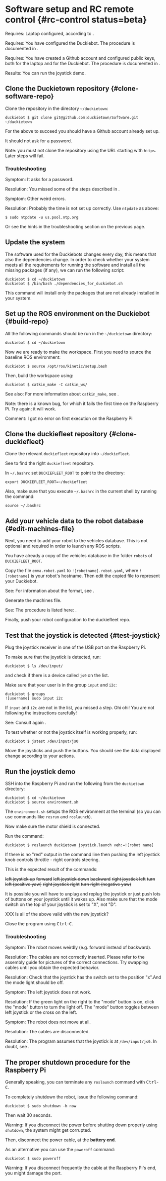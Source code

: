 # Software setup and RC remote control {#rc-control status=beta}

<div class='requirements' markdown='1'>

Requires: Laptop configured, according to [](#setup-laptop).

Requires: You have configured the Duckiebot. The procedure is documented in [](#setup-duckiebot).

Requires: You have created a Github account and configured public keys,
both for the laptop and for the Duckiebot. The procedure is documented in [](+software_reference#github-access).

Results: You can run the joystick demo.

</div>


## Clone the Duckietown repository {#clone-software-repo}

Clone the repository in the directory `~/duckietown`:

    duckiebot $ git clone git@github.com:duckietown/Software.git ~/duckietown

For the above to succeed you should have a Github account already set up.

It should not ask for a password.

Note: you must not clone the repository using the URL starting with `https`. Later steps will fail.

### Troubleshooting

Symptom: It asks for a password.

Resolution: You missed some of the steps described in [](+software_reference#github-access).

Symptom: Other weird errors.

Resolution: Probably the time is not set up correctly. Use `ntpdate` as above:

    $ sudo ntpdate -u us.pool.ntp.org

Or see the hints in the troubleshooting section on the previous page.


## Update the system

The software used for the Duckiebots changes every day, this means that also the dependencies
change. In order to check whether your system meets all the requirements for running the software
and install all the missing packages (if any), we can run the following script:

    duckiebot $ cd ~/duckietown
    duckiebot $ /bin/bash ./dependencies_for_duckiebot.sh

This command will install only the packages that are not already installed in your system.

## Set up the ROS environment on the Duckiebot {#build-repo}

All the following commands should be run in the `~/duckietown` directory:

    duckiebot $ cd ~/duckietown

Now we are ready to make the workspace. First you need to source the baseline ROS environment:

    duckiebot $ source /opt/ros/kinetic/setup.bash

Then, build the workspace using:

    duckiebot $ catkin_make -C catkin_ws/

See also: For more information about `catkin_make`, see [](+software_reference#catkin_make).

Note: there is a known bug, for which it fails the first time on the Raspberry Pi. Try again; it will work.

Comment: I got no error on first execution on the Raspberry Pi

<!-- (you have to be under the `catkin_ws` folder to invoke `catkin_make`) -->


## Clone the duckiefleet repository {#clone-duckiefleet}

Clone the relevant `duckiefleet` repository into `~/duckiefleet`.

See [](#duckiefleet-directory) to find the right `duckiefleet` repository.

In `~/.bashrc` set `DUCKIEFLEET_ROOT` to point to the directory:

    export DUCKIEFLEET_ROOT=~/duckiefleet

Also, make sure that you execute `~/.bashrc` in the current shell by running the command:

    source ~/.bashrc


## Add your vehicle data to the robot database {#edit-machines-file}

Next, you need to add your robot to the vehicles database.  This is not optional and required in order to launch any ROS scripts.

You have already a copy of the vehicles database in the folder `robots` of `DUCKIEFLEET_ROOT`.

Copy the file `emma.robot.yaml` to `![robotname].robot.yaml`, where `![robotname]`
is your robot's hostname. Then edit the copied file to represent your Duckiebot.

See: For information about the format, see [](#scuderia).

Generate the machines file.

See: The procedure is listed here: [](#machines).

Finally, push your robot configuration to the duckiefleet repo.

## Test that the joystick is detected {#test-joystick}


Plug the joystick receiver in one of the USB port on the Raspberry Pi.

To make sure that the joystick is detected, run:

    duckiebot $ ls /dev/input/

and check if there is a device called `js0` on the list.

<div class='check' markdown="1">

Make sure that your user is in the group `input` and `i2c`:

    duckiebot $ groups
    ![username] sudo input i2c

If `input` and `i2c` are not in the list, you missed a step. Ohi ohi!
You are not following the instructions carefully!

See: Consult again [](#create-user-on-duckiebot).

</div>

To test whether or not the joystick itself is working properly, run:

    duckiebot $ jstest /dev/input/js0

Move the joysticks and push the buttons. You should see the data displayed change
according to your actions.

## Run the joystick demo

SSH into the Raspberry Pi and run the following from the `duckietown` directory:

    duckiebot $ cd ~/duckietown
    duckiebot $ source environment.sh

<!-- duckiebot $ source set_ros_master.sh -->

The `environment.sh` setups the ROS environment at the terminal (so you can use
commands like `rosrun` and `roslaunch`).

<!-- The `set_ros_master.sh` script by default sets the Raspberry Pi as its own ROS master. -->

Now make sure the motor shield is connected.

Run the command:

    duckiebot $ roslaunch duckietown joystick.launch veh:=![robot name]

If there is no "red" output in the command line then pushing the left joystick
knob controls throttle - right controls steering.

This is the expected result of the commands:

<col2>
    <s>left joystick up</s>     <s>forward</s>
    <s>left joystick down</s>   <s>backward</s>
    <s>right joystick left</s>  <s>turn left (positive yaw)</s>
    <s>right joystick right</s> <s>turn right (negative yaw)</s>
</col2>

It is possible you will have to unplug and replug the joystick or just push lots of buttons on your joystick until it wakes up. Also make sure that the mode switch on the top of your joystick is set to "X", not "D".

XXX Is all of the above valid with the new joystick?

Close the program using <kbd>Ctrl</kbd>-<kbd>C</kbd>.

### Troubleshooting

Symptom: The robot moves weirdly (e.g. forward instead of backward).

Resolution: The cables are not correctly inserted.
Please refer to the assembly guide for pictures of the correct connections.
Try swapping cables until you obtain the expected behavior.

Resolution: Check that the joystick has the switch set to the position "x".And the mode light should be off.

Symptom: The left joystick does not work.

Resolution: If the green light on the right to the "mode" button is on, click the "mode" button to turn the light off. The "mode" button toggles between left joystick or the cross on the left.

Symptom: The robot does not move at all.

Resolution: The cables are disconnected.

Resolution: The program assumes that the joystick is at `/dev/input/js0`.
In doubt, see [](#test-joystick).


## The proper shutdown procedure for the Raspberry Pi

Generally speaking, you can terminate any `roslaunch` command with <kbd>Ctrl</kbd>-<kbd>C</kbd>.

To completely shutdown the robot, issue the following command:

    duckiebot $ sudo shutdown -h now

Then wait 30 seconds.

Warning: If you disconnect the power before shutting down properly using `shutdown`,
the system might get corrupted.

Then, disconnect the power cable, at the **battery end**.

As an alternative you can use the `poweroff` command:

    duckiebot $ sudo poweroff

Warning: If you disconnect frequently the cable at the Raspberry Pi's end, you might damage the port.

